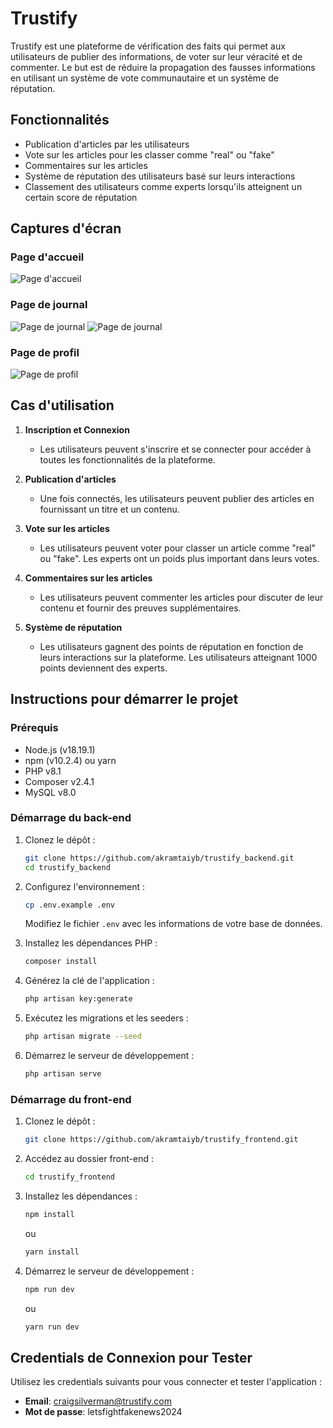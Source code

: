 # Trustify

Trustify est une plateforme de vérification des faits qui permet aux utilisateurs de publier des informations, de voter sur leur véracité et de commenter. Le but est de réduire la propagation des fausses informations en utilisant un système de vote communautaire et un système de réputation.

## Fonctionnalités

- Publication d'articles par les utilisateurs
- Vote sur les articles pour les classer comme "real" ou "fake"
- Commentaires sur les articles
- Système de réputation des utilisateurs basé sur leurs interactions
- Classement des utilisateurs comme experts lorsqu'ils atteignent un certain score de réputation

## Captures d'écran

### Page d'accueil
![Page d'accueil](/screenshots/home.png)

### Page de journal
![Page de journal](/screenshots/journal_1.png)
![Page de journal](/screenshots/journal_2.png)

### Page de profil
![Page de profil](/screenshots/profile.png)

## Cas d'utilisation

1. **Inscription et Connexion**
    - Les utilisateurs peuvent s'inscrire et se connecter pour accéder à toutes les fonctionnalités de la plateforme.

2. **Publication d'articles**
    - Une fois connectés, les utilisateurs peuvent publier des articles en fournissant un titre et un contenu.

3. **Vote sur les articles**
    - Les utilisateurs peuvent voter pour classer un article comme "real" ou "fake". Les experts ont un poids plus important dans leurs votes.

4. **Commentaires sur les articles**
    - Les utilisateurs peuvent commenter les articles pour discuter de leur contenu et fournir des preuves supplémentaires.

5. **Système de réputation**
    - Les utilisateurs gagnent des points de réputation en fonction de leurs interactions sur la plateforme. Les utilisateurs atteignant 1000 points deviennent des experts.

## Instructions pour démarrer le projet

### Prérequis

- Node.js (v18.19.1)
- npm (v10.2.4) ou yarn
- PHP v8.1
- Composer v2.4.1
- MySQL v8.0

### Démarrage du back-end

1. Clonez le dépôt :
    ```bash
    git clone https://github.com/akramtaiyb/trustify_backend.git
    cd trustify_backend
    ```

2. Configurez l'environnement :
    ```bash
    cp .env.example .env
    ```
   Modifiez le fichier `.env` avec les informations de votre base de données.

3. Installez les dépendances PHP :
    ```bash
    composer install
    ```

4. Générez la clé de l'application :
    ```bash
    php artisan key:generate
    ```

5. Exécutez les migrations et les seeders :
    ```bash
    php artisan migrate --seed
    ```

6. Démarrez le serveur de développement :
    ```bash
    php artisan serve
    ```

### Démarrage du front-end

1. Clonez le dépôt :
    ```bash
    git clone https://github.com/akramtaiyb/trustify_frontend.git
    ```
   
2. Accédez au dossier front-end :
    ```bash
    cd trustify_frontend
    ```

3. Installez les dépendances :
    ```bash
    npm install
    ```
   ou
    ```bash
    yarn install
    ```

4. Démarrez le serveur de développement :
    ```bash
    npm run dev
    ```
   ou
    ```bash
    yarn run dev
    ```

## Credentials de Connexion pour Tester

Utilisez les credentials suivants pour vous connecter et tester l'application :

- **Email**: craigsilverman@trustify.com
- **Mot de passe**: letsfightfakenews2024
